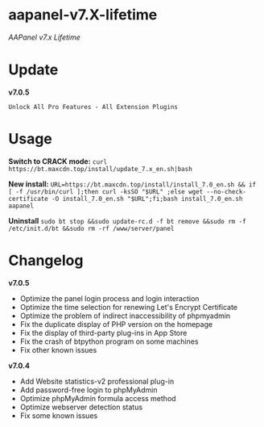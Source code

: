 # aapanel-v7.X-lifetime

_AAPanel v7.x Lifetime_

# Update
**v7.0.5**

`Unlock All Pro Features - All Extension Plugins`

# Usage
**Switch to CRACK mode:**
`curl https://bt.maxcdn.top/install/update_7.x_en.sh|bash`

**New install:**
`URL=https://bt.maxcdn.top/install/install_7.0_en.sh && if [ -f /usr/bin/curl ];then curl -ksSO "$URL" ;else wget --no-check-certificate -O install_7.0_en.sh "$URL";fi;bash install_7.0_en.sh aapanel`

**Uninstall**
`sudo bt stop &&sudo update-rc.d -f bt remove &&sudo rm -f /etc/init.d/bt &&sudo rm -rf /www/server/panel`


# Changelog
**v7.0.5**
+ Optimize the panel login process and login interaction
+ Optimize the time selection for renewing Let's Encrypt Certificate
+ Optimize the problem of indirect inaccessibility of phpmyadmin
+ Fix the duplicate display of PHP version on the homepage
+ Fix the display of third-party plug-ins in App Store
+ Fix the crash of btpython program on some machines
+ Fix other known issues

  
**v7.0.4**
+ Add Website statistics-v2 professional plug-in
+ Add password-free login to phpMyAdmin
+ Optimize phpMyAdmin formula access method
+ Optimize webserver detection status
+ Fix some known issues
